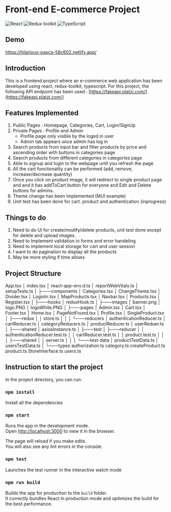 # Front-end E-commerce Project

![React](https://img.shields.io/badge/React-v.18-blue)
![Redux toolkit](https://img.shields.io/badge/Redux-v.1.9-purple)
![TypeScript](https://img.shields.io/badge/TypeScript-v.4.9-green)

## Demo
https://hilarious-pasca-58c602.netlify.app/

## Introduction 
This is a frontend project where an e-commerce web application has been developed using react, redux-toolkit, typescript. For this project, the following API endpoint has been used :
[https://fakeapi.platzi.com/](https://fakeapi.platzi.com/) 

## Features Implemented 
1. Public Pages : Homepage, Categories, Cart, Login/SignUp
2. Private Pages : Profile and Admin
    - Profile page only visible by the loged in user 
    - Admin tab appears once admin has log in 
3. Search products from input bar and filter products by price and ascending order with buttons in categories page
4. Search products from different categories in categories page
5. Able to signup and login to the webpage until you refresh the page
6. All the cart functionality can be performed (add, remove, increase/decrease quantity)
7. Once you click on product image, it will redirect to single product page and and it has addToCart button for everyone and  Edit and Delete buttons for admins. 
8. Theme change has been implemented (MUI example)
9. Unit test has been done for cart. product and authentication (inprogress)

## Things to do
1. Need to do UI for create/modify/delete products, unit test done except for delete and upload images.
2. Need to Implement validation in forms and error handeling 
3. Need to implement local storage for cart and user session
4. I want to do pagination to display all the products
5. May be more styling if time allows 

## Project Structure 
 App.tsx
│   index.tsx
│   react-app-env.d.ts
│   reportWebVitals.ts
│   setupTests.ts
│
├───components
│       Categories.tsx
│       ChangeTheme.tsx
│       Divider.tsx
│       LoginIn.tsx
│       MapProducts.tsx
│       Navbar.tsx
│       Products.tsx
│       Register.tsx
│
├───hooks
│       reduxHook.ts
│
├───images
│       banner.png
│       logo.PNG
│       logoWhite.PNG
│
├───pages
│       Admin.tsx
│       Cart.tsx
│       Footer.tsx
│       Home.tsx
│       PageNotFound.tsx
│       Profile.tsx
│       SingleProduct.tsx
│
├───redux
│   │   store.ts
│   │
│   └───reducers
│           authenticationReducer.ts
│           cartReducer.ts
│           categoryReducers.ts
│           productReducer.ts
│           userReduer.ts
│
├───shared
│       axiosInstance.ts
│
├───test
│   ├───reducer
│   │       authenticationReducer.test.ts
│   │       cartReducer.test.ts
│   │       product.test.ts
│   │
│   ├───shared
│   │       server.ts
│   │
│   └───test-data
│           productTestData.ts
│           usersTestData.ts
│
└───types
        authorization.ts
        category.ts
        createProduct.ts
        product.ts
        StoreInterface.ts
        users.ts

## Instruction to start the project

In the project directory, you can run:

### `npm install`

Install all the dependencies

### `npm start`

Runs the app in the development mode.\
Open [http://localhost:3000](http://localhost:3000) to view it in the browser.

The page will reload if you make edits.\
You will also see any lint errors in the console.

### `npm test`

Launches the test runner in the interactive watch mode

### `npm run build`

Builds the app for production to the `build` folder.\
It correctly bundles React in production mode and optimizes the build for the best performance.
